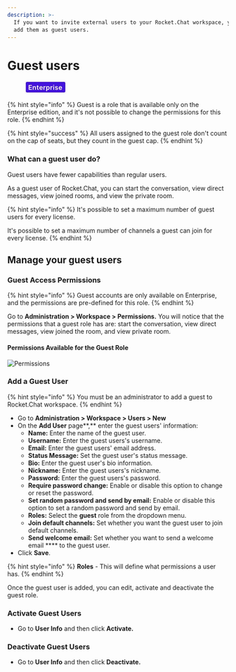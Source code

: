 ```yaml
---
description: >-
  If you want to invite external users to your Rocket.Chat workspace, you can
  add them as guest users.
---
```


# Guest users

<figure><img src="../../../.gitbook/assets/2021-06-10_22-31-38 (3) (3) (3) (3) (3) (3) (3) (3) (3) (2) (3) (1) (1) (1) (1) (1) (1) (1) (11) (1) (1).jpg" alt=""><figcaption></figcaption></figure>

{% hint style="info" %}
Guest is a role that is available only on the Enterprise edition, and it's not possible to change the permissions for this role.
{% endhint %}

{% hint style="success" %}
All users assigned to the guest role don't count on the cap of seats, but they count in the guest cap.
{% endhint %}

### What can a guest user do?

Guest users have fewer capabilities than regular users.

As a guest user of Rocket.Chat, you can start the conversation, view direct messages, view joined rooms, and view the private room.

{% hint style="info" %}
It's possible to set a maximum number of guest users for every license.

It's possible to set a maximum number of channels a guest can join for every license.
{% endhint %}

## Manage your guest users

### **Guest Access Permissions**

{% hint style="info" %}
Guest accounts are only available on Enterprise, and the permissions are pre-defined for this role.
{% endhint %}

Go to **Administration > Workspace > Permissions.** You will notice that the permissions that a guest role has are: start the conversation, view direct messages, view joined the room, and view private room.

#### Permissions Available **for the Guest Role**

![Permissions](../../../.gitbook/assets/GuestUser\_Permissions.png)

### Add a Guest User

{% hint style="info" %}
You must be an administrator to add a guest to Rocket.Chat workspace.
{% endhint %}

* Go to **Administration > Workspace > Users > New**
* On the **Add User** page\*\*,\*\* enter the guest users' information:
  * **Name:** Enter the name of the guest user.
  * **Username:** Enter the guest users's username.
  * **Email:** Enter the guest users' email address.
  * **Status Message:** Set the guest user's status message.
  * **Bio:** Enter the guest user's bio information.
  * **Nickname:** Enter the guest users's nickname.
  * **Password:** Enter the guest users's password.
  * **Require password change:** Enable or disable this option to change or reset the password.
  * **Set random password and send by email:** Enable or disable this option to set a random password and send by email.
  * **Roles:** Select the **guest** role from the dropdown menu.
  * **Join default channels:** Set whether you want the guest user to join default channels.
  * **Send welcome email:** Set whether you want to send a welcome email \*\*\*\* to the guest user.
* Click **Save**.

{% hint style="info" %}
**Roles** - This will define what permissions a user has.
{% endhint %}

Once the guest user is added, you can edit, activate and deactivate the guest role.

### Activate Guest Users

* Go to **User Info** and then click **Activate.**

### Deactivate Guest Users

* Go to **User Info** and then click **Deactivate.**
